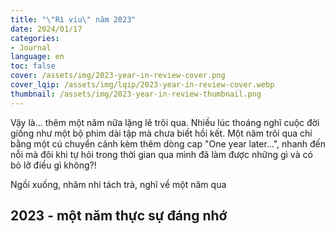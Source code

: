 ```yaml
---
title: "\"Rì viu\" năm 2023"
date: 2024/01/17
categories:
- Journal
language: en
toc: false
cover: /assets/img/2023-year-in-review-cover.png
cover_lqip: /assets/img/lqip/2023-year-in-review-cover.webp
thumbnail: /assets/img/2023-year-in-review-thumbnail.png
---
```


Vậy là...
thêm một năm nữa lặng lẽ trôi qua.
Nhiều lúc thoáng nghĩ cuộc đời giống như một bộ phim dài tập mà chưa biết hồi kết.
Một năm trôi qua chỉ bằng một cú chuyển cảnh kèm thêm dòng cap "One year later...", nhanh đến nỗi mà đôi khi tự hỏi trong thời gian qua mình đã làm được những gì và có bỏ lỡ điều gì không?!

Ngồi xuống, nhâm nhi tách trà, nghĩ về một năm qua

<!-- more -->
## 2023 - một năm thực sự đáng nhớ
